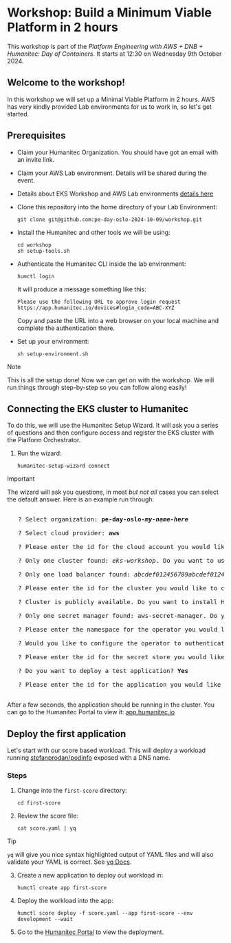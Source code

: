 # Workshop: Build a Minimum Viable Platform in 2 hours

This workshop is part of the _Platform Engineering with AWS + DNB + Humanitec: Day of Containers_. It starts at 12:30 on Wednesday 9th October 2024.

## Welcome to the workshop!

In this workshop we will set up a Minimal Viable Platform in 2 hours. AWS has very kindly provided Lab environments for us to work in, so let's get started.

## Prerequisites

- Claim your Humanitec Organization. You should have got an email with an invite link.

- Claim your AWS Lab environment. Details will be shared during the event.

- Details about EKS Workshop and AWS Lab environments [details here](https://snapshots.eksworkshop.com/1335da97/docs/introduction/setup/aws-event)

- Clone this repository into the home directory of your Lab Environment:
  ```
  git clone git@github.com:pe-day-oslo-2024-10-09/workshop.git
  ```

- Install the Humanitec and other tools we will be using:
  ```
  cd workshop
  sh setup-tools.sh
  ```

- Authenticate the Humanitec CLI inside the lab environment:
  ```
  humctl login
  ```
  It will produce a message something like this:
  ```
  Please use the following URL to approve login request
  https://app.humanitec.io/devices#login_code=ABC-XYZ
  ```
  Copy and paste the URL into a web browser on your local machine and complete the authentication there.

- Set up your environment:
  ```
  sh setup-environment.sh
  ```

> [!NOTE]
> This is all the setup done! Now we can get on with the workshop. We will run things through step-by-step so you can follow along easily!

## Connecting the EKS cluster to Humanitec

To do this, we will use the Humanitec Setup Wizard. It will ask you a series of questions and then configure access and register the EKS cluster with the Platform Orchestrator.

1. Run the wizard:
   ```
   humanitec-setup-wizard connect
   ```

> [!IMPORTANT]
> The wizard will ask you questions, in most *but not all* cases you can select the default answer. Here is an example run through:

   <pre>
   
   ? Select organization: <b>pe-day-oslo-<i>my-name-here</i></b>
   
   ? Select cloud provider: <b>aws</b>
   
   ? Please enter the id for the cloud account you would like to create in your Humanitec Organization: <b>my-cloud-account</b>
   
   ? Only one cluster found: <i>eks-workshop</i>. Do you want to use it: <b>Yes</b>
   
   ? Only one load balancer found: <i>abcdef012456789abcdef012456789</i>. Do you want to use it?: <b>Yes</b>
   
   ? Please enter the id for the cluster you would like to create in your Humanitec Organization: <b>my-cluster</b>
   
   ? Cluster is publicly available. Do you want to install Humanitec Agent anyway? <b>Yes</b>
   
   ? Only one secret manager found: aws-secret-manager. Do you want to use it <b>Yes</b>
   
   ? Please enter the namespace for the operator you would like to create in your Humanitec Organization: <b>humanitec-operator-system</b>
   
   ? Would you like to configure the operator to authenticate Humanitec drivers? <b>Yes</b>
   
   ? Please enter the id for the secret store you would like to create in your Humanitec Organization <b>my-secret-store</b>
   
   ? Do you want to deploy a test application? <b>Yes</b>
   
   ? Please enter the id for the application you would like to create in your Humanitec Organization <b>my-application</b>
   </pre>

   After a few seconds, the application should be running in the cluster. You can go to the Humanitec Portal to view it: [app.humanitec.io](https://app.humanitec.io)


## Deploy the first application

Let's start with our score based workload. This will deploy a workload running [stefanprodan/podinfo](https://github.com/stefanprodan/podinfo) exposed with a DNS name.

### Steps

1. Change into the `first-score` directory:
   ```
   cd first-score
   ```

2. Review the score file:
   ```
   cat score.yaml | yq
   ```
> [!TIP]
> `yq` will give you nice syntax highlighted output of YAML files and will also validate your YAML is correct. See [yq Docs](https://mikefarah.gitbook.io/yq).

3. Create a new application to deploy out workload in:
   ```
   humctl create app first-score
   ```

4. Deploy the workload into the app:
   ```
   humctl score deploy -f score.yaml --app first-score --env development --wait
   ```

5. Go to the [Humanitec Portal](https://app.humanitec.io) to view the deployment.
